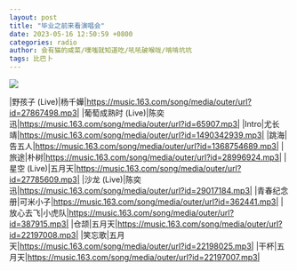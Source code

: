 ```yaml
---
layout: post
title: "毕业之前来看演唱会"
date: 2023-05-16 12:50:59 +0800
categories: radio
author: 会有猫的咸菜/噗嗤就知道吃/吼吼破喉咙/啃啃坑坑
tags: 比巴卜
---
```

![]({{site.baseurl}}/images/cover_20230516.jpg)

|野孩子 (Live)|杨千嬅|https://music.163.com/song/media/outer/url?id=27867498.mp3|
|葡萄成熟时 (Live)|陈奕迅|https://music.163.com/song/media/outer/url?id=65907.mp3|
|Intro|尤长靖|https://music.163.com/song/media/outer/url?id=1490342939.mp3|
|跳海|告五人|https://music.163.com/song/media/outer/url?id=1368754689.mp3|
|旅途|朴树|https://music.163.com/song/media/outer/url?id=28996924.mp3|
|星空 (Live)|五月天|https://music.163.com/song/media/outer/url?id=27785609.mp3|
|沙龙 (Live)|陈奕迅|https://music.163.com/song/media/outer/url?id=29017184.mp3|
|青春纪念册|可米小子|https://music.163.com/song/media/outer/url?id=362441.mp3|
|放心去飞|小虎队|https://music.163.com/song/media/outer/url?id=387915.mp3|
|仓颉|五月天|https://music.163.com/song/media/outer/url?id=22197008.mp3|
|笑忘歌|五月天|https://music.163.com/song/media/outer/url?id=22198025.mp3|
|干杯|五月天|https://music.163.com/song/media/outer/url?id=22197007.mp3|

